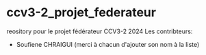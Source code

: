 # ccv3-2_projet_federateur
reository pour le projet fédérateur CCV3-2 2024
Les contribteurs:
- Soufiene CHRAIGUI
(merci à chacun d'ajouter son nom à la liste)
